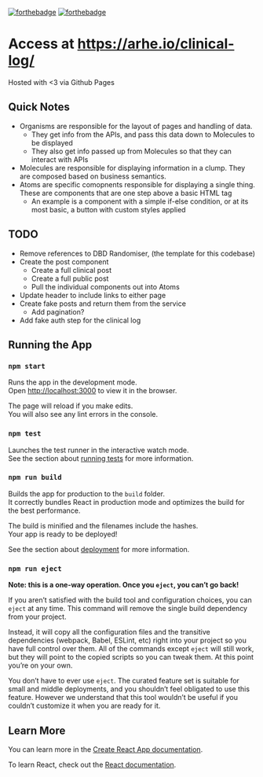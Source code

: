[![forthebadge](https://forthebadge.com/images/badges/gluten-free.svg)](https://forthebadge.com) [![forthebadge](https://forthebadge.com/images/badges/built-with-love.svg)](https://forthebadge.com)

# Access at <https://arhe.io/clinical-log/>

Hosted with <3 via Github Pages

## Quick Notes

* Organisms are responsible for the layout of pages and handling of data.
  * They get info from the APIs, and pass this data down to Molecules to be displayed
  * They also get info passed up from Molecules so that they can interact with APIs
* Molecules are responsible for displaying information in a clump. They are composed based on business semantics.
* Atoms are specific comopnents responsible for displaying a single thing. These are components that are one step above a basic HTML tag
  * An example is a component with a simple if-else condition, or at its most basic, a button with custom styles applied

## TODO

* Remove references to DBD Randomiser, (the template for this codebase)
* Create the post component
  * Create a full clinical post
  * Create a full public post
  * Pull the individual components out into Atoms
* Update header to include links to either page
* Create fake posts and return them from the service
  * Add pagination?
* Add fake auth step for the clinical log

## Running the App

### `npm start`

Runs the app in the development mode.<br />
Open [http://localhost:3000](http://localhost:3000) to view it in the browser.

The page will reload if you make edits.<br />
You will also see any lint errors in the console.

### `npm test`

Launches the test runner in the interactive watch mode.<br />
See the section about [running tests](https://facebook.github.io/create-react-app/docs/running-tests) for more information.

### `npm run build`

Builds the app for production to the `build` folder.<br />
It correctly bundles React in production mode and optimizes the build for the best performance.

The build is minified and the filenames include the hashes.<br />
Your app is ready to be deployed!

See the section about [deployment](https://facebook.github.io/create-react-app/docs/deployment) for more information.

### `npm run eject`

**Note: this is a one-way operation. Once you `eject`, you can’t go back!**

If you aren’t satisfied with the build tool and configuration choices, you can `eject` at any time. This command will remove the single build dependency from your project.

Instead, it will copy all the configuration files and the transitive dependencies (webpack, Babel, ESLint, etc) right into your project so you have full control over them. All of the commands except `eject` will still work, but they will point to the copied scripts so you can tweak them. At this point you’re on your own.

You don’t have to ever use `eject`. The curated feature set is suitable for small and middle deployments, and you shouldn’t feel obligated to use this feature. However we understand that this tool wouldn’t be useful if you couldn’t customize it when you are ready for it.

## Learn More

You can learn more in the [Create React App documentation](https://facebook.github.io/create-react-app/docs/getting-started).

To learn React, check out the [React documentation](https://reactjs.org/).
